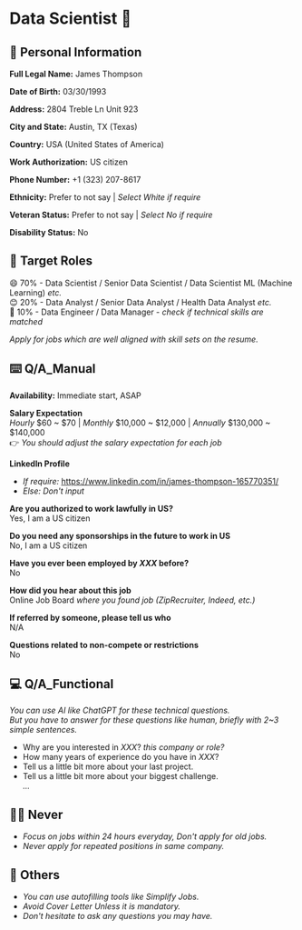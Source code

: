 # Data Scientist 📃

## 👤 Personal Information

**Full Legal Name:** James Thompson

**Date of Birth:** 03/30/1993

**Address:** 2804 Treble Ln Unit 923

**City and State:** Austin, TX (Texas)

**Country:** USA (United States of America)

**Work Authorization:** US citizen

**Phone Number:** +1 (323) 207-8617

**Ethnicity:** Prefer to not say | *Select White if require*

**Veteran Status:** Prefer to not say | *Select No if require*

**Disability Status:** No


## 🎯 Target Roles

😄 70% - Data Scientist / Senior Data Scientist / Data Scientist ML (Machine Learning) *etc.*\
😊 20% - Data Analyst / Senior Data Analyst / Health Data Analyst *etc.*\
🙂 10% - Data Engineer / Data Manager - *check if technical skills are matched*

*Apply for jobs which are well aligned with skill sets on the resume.*


## ⌨️ Q/A_Manual

**Availability:** Immediate start, ASAP

**Salary Expectation**\
*Hourly* $60 ~ $70 | 
*Monthly* $10,000 ~ $12,000 | 
*Annually* $130,000 ~ $140,000\
👉 *You should adjust the salary expectation for each job*

**LinkedIn Profile**
- *If require:* https://www.linkedin.com/in/james-thompson-165770351/
- *Else: Don't input*

**Are you authorized to work lawfully in US?**\
Yes, I am a US citizen

**Do you need any sponsorships  in the future to work in US**\
No, I am a US citizen

**Have you ever been employed by *XXX* before?**\
No

**How did you hear about this job**\
Online Job Board *where you found job (ZipRecruiter, Indeed, etc.)*

**If referred by someone, please tell us who**\
N/A

**Questions related to non-compete or restrictions**\
No

## 💻 Q/A_Functional
*You can use AI like ChatGPT for these technical questions.*\
*But you have to answer for these questions like human, briefly with 2~3 simple sentences.*
- Why are you interested in *XXX*? *this company or role?*
- How many years of experience do you have in *XXX*?
- Tell us a little bit more about your last project.
- Tell us a little bit more about your biggest challenge.\
*...*

## 🙅‍♂️ Never
- *Focus on jobs within 24 hours everyday, Don't apply for old jobs.*
- *Never apply for repeated positions in same company.*

## 💭 Others
- *You can use autofilling tools like Simplify Jobs.*
- *Avoid Cover Letter Unless it is mandatory.*
- *Don't hesitate to ask any questions you may have.*